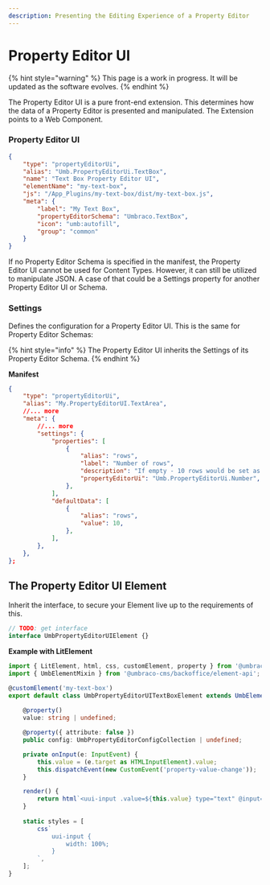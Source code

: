 ```yaml
---
description: Presenting the Editing Experience of a Property Editor
---
```


# Property Editor UI

{% hint style="warning" %}
This page is a work in progress. It will be updated as the software evolves.
{% endhint %}

The Property Editor UI is a pure front-end extension. This determines how the data of a Property Editor is presented and manipulated. The Extension points to a Web Component.

### Property Editor UI

```json
{
	"type": "propertyEditorUi",
	"alias": "Umb.PropertyEditorUi.TextBox",
	"name": "Text Box Property Editor UI",
	"elementName": "my-text-box",
	"js": "/App_Plugins/my-text-box/dist/my-text-box.js",
	"meta": {
		"label": "My Text Box",
		"propertyEditorSchema": "Umbraco.TextBox",
		"icon": "umb:autofill",
		"group": "common"
	}
}
```

If no Property Editor Schema is specified in the manifest, the Property Editor UI cannot be used for Content Types. However, it can still be utilized to manipulate JSON. A case of that could be a Settings property for another Property Editor UI or Schema.

### Settings

Defines the configuration for a Property Editor UI. This is the same for Property Editor Schemas:

{% hint style="info" %}
The Property Editor UI inherits the Settings of its Property Editor Schema.
{% endhint %}

**Manifest**

```json
{
	"type": "propertyEditorUi",
	"alias": "My.PropertyEditorUI.TextArea",
	//... more
	"meta": {
		//... more
		"settings": {
			"properties": [
				{
					"alias": "rows",
					"label": "Number of rows",
					"description": "If empty - 10 rows would be set as the default value",
					"propertyEditorUi": "Umb.PropertyEditorUi.Number",
				},
			],
			"defaultData": [
				{
					"alias": "rows",
					"value": 10,
				},
			],
		},
	},
};
```

## The Property Editor UI Element

Inherit the interface, to secure your Element live up to the requirements of this.

```ts
// TODO: get interface
interface UmbPropertyEditorUIElement {}
```

**Example with LitElement**

```ts
import { LitElement, html, css, customElement, property } from '@umbraco-cms/backoffice/external/lit';
import { UmbElementMixin } from '@umbraco-cms/backoffice/element-api';

@customElement('my-text-box')
export default class UmbPropertyEditorUITextBoxElement extends UmbElementMixin(LitElement) {
	
	@property()
	value: string | undefined;

	@property({ attribute: false })
	public config: UmbPropertyEditorConfigCollection | undefined;

	private onInput(e: InputEvent) {
		this.value = (e.target as HTMLInputElement).value;
		this.dispatchEvent(new CustomEvent('property-value-change'));
	}

	render() {
		return html`<uui-input .value=${this.value} type="text" @input=${this.onInput}></uui-input>`;
	}
	
	static styles = [
		css`
			uui-input {
				width: 100%;
			}
		`,
	];
}
```

